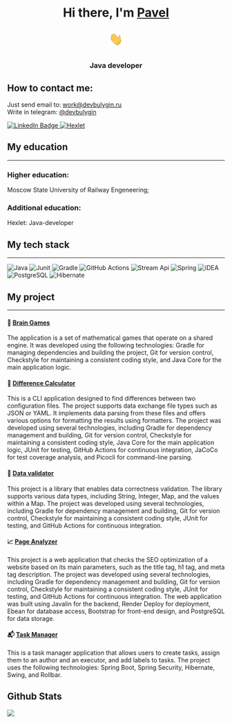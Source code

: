 <h1 align="center">Hi there, I'm <a href="https://github.com/devbulygin">Pavel</a> 

<img src="https://github.com/devbulygin/devbulygin/blob/main/raw/main/Hi.gif?raw=true" height="32"/></h1>

<h3 align="center">Java developer</h3>



## How to contact me:  
Just send email to: [work@devbulygin.ru](work@devbulygin.ru)  
Write in telegram: [@devbulygin](https://t.me/devbulygin)

<div id="badges">

  <a href = "https://linkedin.com/in/devbulygin">
<img src="https://img.shields.io/badge/LinkedIn-blue?style=for-the-badge&logo=linkedin&logoColor=white" alt="LinkedIn Badge"/>
</a>


<a href = "https://ru.hexlet.io/u/devbulygin">
<img src="https://img.shields.io/badge/hexlet-black?style=for-the-badge" alt="Hexlet"/>
</a>
  
</div>


[//]: # (## About me)



## My education

---

### Higher education:
Moscow State University of Railway Engeneering;
### Additional education: 
Hexlet: Java-developer

## My tech stack

---
![Java](https://img.shields.io/badge/Java-ED8B00?style=for-the-badge&logo=openjdk&logoColor=white)
![Junit](https://img.shields.io/badge/Junit-gold?style=for-the-badge&logo=junit&logoColor=white)
![Gradle](https://img.shields.io/badge/Gradle-02303A.svg?style=for-the-badge&logo=Gradle&logoColor=white)
![GitHub Actions](https://img.shields.io/badge/github%20actions-%232671E5.svg?style=for-the-badge&logo=githubactions&logoColor=white)
![Stream Api](https://img.shields.io/badge/stream%20api-red.svg?style=for-the-badge&logo=stream&)
![Spring](https://img.shields.io/badge/Spring-6DB33F?style=for-the-badge&logo=spring&logoColor=white)
![iDEA](https://img.shields.io/badge/IntelliJ_IDEA-000000.svg?style=for-the-badge&logo=intellij-idea&logoColor=white)
![PostgreSQL](https://img.shields.io/badge/PostgreSQL-316192?style=for-the-badge&logo=postgresql&logoColor=white)
![Hibernate](https://img.shields.io/badge/Hibernate-59666C?style=for-the-badge&logo=Hibernate&logoColor=white)






## My project

----
#### 🧮 [Brain Games](https://github.com/devbulygin/java-project-lvl1)
The application is a set of mathematical games that operate on a shared engine. It was developed using the following technologies: Gradle for managing dependencies and building the project, Git for version control, Checkstyle for maintaining a consistent coding style, and Java Core for the main application logic.


#### 🟰 [Difference Calculator](https://github.com/devbulygin/java-project-71)

This is a CLI application designed to find differences between two configuration files. The project supports data exchange file types such as JSON or YAML. It implements data parsing from these files and offers various options for formatting the results using formatters. The project was developed using several technologies, including Gradle for dependency management and building, Git for version control, Checkstyle for maintaining a consistent coding style, Java Core for the main application logic, JUnit for testing, GitHub Actions for continuous integration, JaCoCo for test coverage analysis, and Picocli for command-line parsing.

#### 🔎 [Data validator](https://github.com/devbulygin/java-project-78)

This project is a library that enables data correctness validation. The library supports various data types, including String, Integer, Map, and the values within a Map. The project was developed using several technologies, including Gradle for dependency management and building, Git for version control, Checkstyle for maintaining a consistent coding style, JUnit for testing, and GitHub Actions for continuous integration.

#### 📈 [Page Analyzer](https://github.com/devbulygin/java-project-72)

This project is a web application that checks the SEO optimization of a website based on its main parameters, such as the title tag, h1 tag, and meta tag description. The project was developed using several technologies, including Gradle for dependency management and building, Git for version control, Checkstyle for maintaining a consistent coding style, JUnit for testing, and GitHub Actions for continuous integration. The web application was built using Javalin for the backend, Render Deploy for deployment, Ebean for database access, Bootstrap for front-end design, and PostgreSQL for data storage.

#### 📬 [Task Manager](https://github.com/devbulygin/java-project-73)

This is a task manager application that allows users to create tasks, assign them to an author and an executor, and add labels to tasks. The project uses the following technologies: Spring Boot, Spring Security, Hibernate, Swing, and Rollbar.

## Github Stats

[//]: # ([![trophy]&#40;https://github-profile-trophy.vercel.app/?username=devbulygin&#41;]&#40;https://github.com/devbulygin&#41;  )
![](https://komarev.com/ghpvc/?username=devbulygin)
